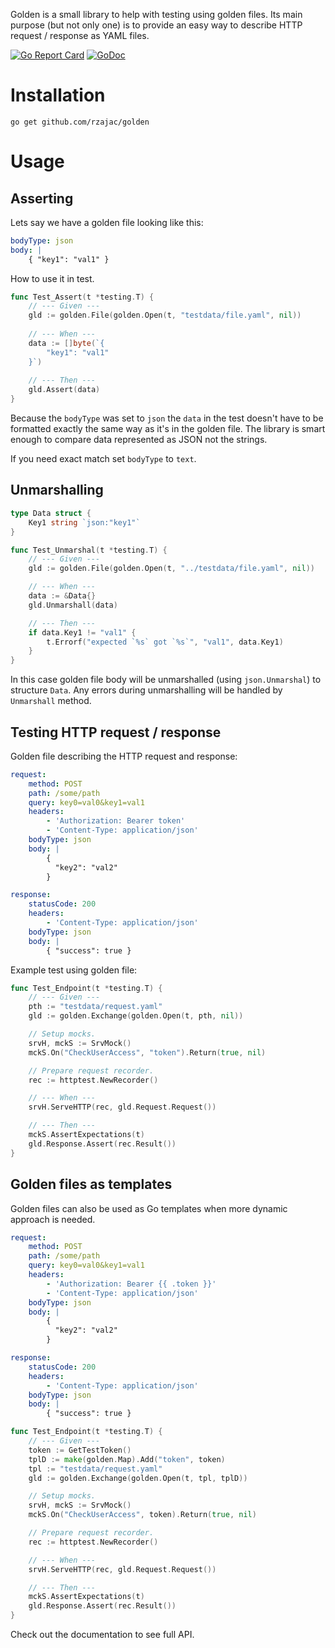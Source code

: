 Golden is a small library to help with testing using golden files. Its main
purpose (but not only one)  is to provide an easy way to describe 
HTTP request / response as YAML files. 

[![Go Report Card](https://goreportcard.com/badge/github.com/rzajac/golden)](https://goreportcard.com/report/github.com/rzajac/golden)
[![GoDoc](https://img.shields.io/badge/api-Godoc-blue.svg)](https://pkg.go.dev/github.com/rzajac/golden)

# Installation 

```
go get github.com/rzajac/golden
```

# Usage

## Asserting

Lets say we have a golden file looking like this:

```yaml
bodyType: json
body: |
    { "key1": "val1" }
```

How to use it in test.

```go
func Test_Assert(t *testing.T) {
    // --- Given --- 
    gld := golden.File(golden.Open(t, "testdata/file.yaml", nil))
    
    // --- When ---
    data := []byte(`{
        "key1": "val1"
    }`)
    
    // --- Then --- 
    gld.Assert(data)
}
```

Because the `bodyType` was set to `json` the `data` in the test doesn't 
have to be formatted exactly the same way as it's in the golden file. The
library is smart enough to compare data represented as JSON not the strings.  

If you need exact match set `bodyType` to `text`.  

## Unmarshalling

```go
type Data struct {
    Key1 string `json:"key1"`
}

func Test_Unmarshal(t *testing.T) {
    // --- Given ---
    gld := golden.File(golden.Open(t, "../testdata/file.yaml", nil))

    // --- When ---
    data := &Data{}
    gld.Unmarshall(data)

    // --- Then ---
    if data.Key1 != "val1" {
        t.Errorf("expected `%s` got `%s`", "val1", data.Key1)
    }
}
```

In this case golden file body will be unmarshalled (using `json.Unmarshal`)
to structure `Data`. Any errors during unmarshalling will be handled by 
`Unmarshall` method.

## Testing HTTP request / response

Golden file describing the HTTP request and response:

```yaml
request:
    method: POST
    path: /some/path
    query: key0=val0&key1=val1
    headers:
        - 'Authorization: Bearer token'
        - 'Content-Type: application/json'
    bodyType: json
    body: |
        {
          "key2": "val2"
        }

response:
    statusCode: 200
    headers:
        - 'Content-Type: application/json'
    bodyType: json
    body: |
        { "success": true }
```

Example test using golden file:

```go
func Test_Endpoint(t *testing.T) {
    // --- Given ---
    pth := "testdata/request.yaml"
    gld := golden.Exchange(golden.Open(t, pth, nil))

    // Setup mocks.
    srvH, mckS := SrvMock()
    mckS.On("CheckUserAccess", "token").Return(true, nil)

    // Prepare request recorder.
    rec := httptest.NewRecorder()

    // --- When ---
    srvH.ServeHTTP(rec, gld.Request.Request())

    // --- Then ---
    mckS.AssertExpectations(t)
    gld.Response.Assert(rec.Result())
}
```

## Golden files as templates

Golden files can also be used as Go templates when more dynamic approach 
is needed.

```yaml
request:
    method: POST
    path: /some/path
    query: key0=val0&key1=val1
    headers:
        - 'Authorization: Bearer {{ .token }}'
        - 'Content-Type: application/json'
    bodyType: json
    body: |
        {
          "key2": "val2"
        }

response:
    statusCode: 200
    headers:
        - 'Content-Type: application/json'
    bodyType: json
    body: |
        { "success": true }
```

```go
func Test_Endpoint(t *testing.T) {
    // --- Given ---
    token := GetTestToken()
    tplD := make(golden.Map).Add("token", token)
    tpl := "testdata/request.yaml"
    gld := golden.Exchange(golden.Open(t, tpl, tplD))

    // Setup mocks.
    srvH, mckS := SrvMock()
    mckS.On("CheckUserAccess", token).Return(true, nil)

    // Prepare request recorder.
    rec := httptest.NewRecorder()

    // --- When ---
    srvH.ServeHTTP(rec, gld.Request.Request())

    // --- Then ---
    mckS.AssertExpectations(t)
    gld.Response.Assert(rec.Result())
}
```

Check out the documentation to see full API.